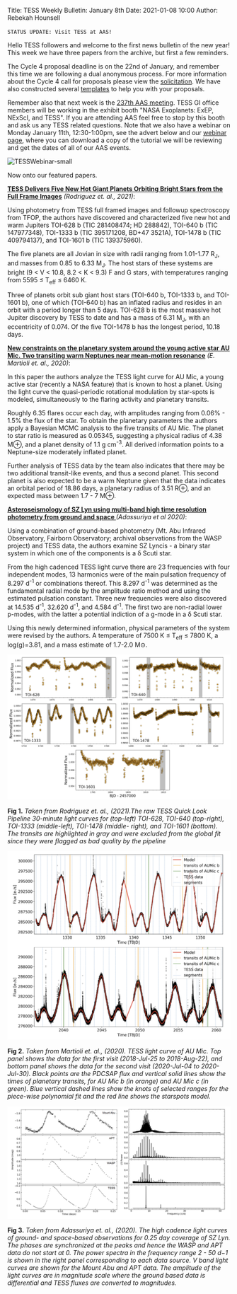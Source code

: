 Title: TESS Weekly Bulletin: January 8th
Date: 2021-01-08 10:00
Author: Rebekah Hounsell

`STATUS UPDATE: Visit TESS at AAS!`

Hello TESS followers and welcome to the first news bulletin of the new year! This week we have three papers from the archive, but first a few reminders.

The Cycle 4 proposal deadline is on the 22nd of January, and remember this time we are following a dual anonymous process. For more information about the Cycle 4 call for proposals please view the [solicitation](https://nspires.nasaprs.com/external/solicitations/summary!init.do?solId={4B9CAAB3-D398-183A-B1F3-EF963DF415C7}&path=open). We have also constructed several [templates](https://heasarc.gsfc.nasa.gov/docs/tess/proposal-templates.html) to help you with your proposals.

Remember also that next week is the [237th AAS meeting](https://aas.org/meetings/aas237). TESS GI office members will be working in the exhibit booth "NASA Exoplanets: ExEP, NExScI, and TESS". If you are attending AAS feel free to stop by this booth and ask us any TESS related questions. Note that we also have a webinar on Monday January 11th, 12:30-1:00pm, see the advert below and our [webinar page](tess-at-aas.html), where you can download a copy of the tutorial we will be reviewing and get the dates of all of our AAS events. 

![TESSWebinar-small](images/TESSWebinar-small.png)

Now onto our featured papers.

**[TESS Delivers Five New Hot Giant Planets Orbiting Bright Stars from the Full Frame Images](https://arxiv.org/abs/2101.01726)** *(Rodriguez et. al., 2021)*:

Using photometry from TESS full framed images and followup spectroscopy from TFOP, the authors have discovered and characterized five new hot and warm Jupiters TOI-628 b (TIC 281408474; HD 288842), TOI-640 b (TIC 147977348), TOI-1333 b (TIC 395171208, BD+47 3521A), TOI-1478 b (TIC 409794137), and TOI-1601 b (TIC 139375960).

The five planets are all Jovian in size with radii ranging from 1.01-1.77 R<sub>J</sub>, and masses from 0.85 to 6.33 M<sub>J</sub>. The host stars of these systems are bright (9 < V < 10.8, 8.2 < K < 9.3) F and G stars, with temperatures ranging from 5595 ≤ T<sub>eff</sub> ≤ 6460 K.

Three of planets orbit sub giant host stars (TOI-640 b, TOI-1333 b, and TOI-1601 b), one of which (TOI-640 b) has an inflated radius and resides in an orbit with a period longer than 5 days. TOI-628 b is the most massive hot Jupiter discovery by TESS to date and has a mass of 6.31 M<sub>J</sub>, with an eccentricity of 0.074. Of the five TOI-1478 b has the longest period, 10.18 days. 

**[New constraints on the planetary system around the young active star AU Mic. Two transiting warm Neptunes near mean-motion resonance](https://arxiv.org/abs/2012.13238)** *(E. Martioli et. al., 2020)*:

In this paper the authors analyze the TESS light curve for AU Mic, a young active star (recently a NASA feature) that is known to host a planet. Using the light curve the  quasi-periodic rotational modulation by star-spots is modeled, simultaneously to the flaring activity and planetary transits.

Roughly 6.35 flares occur each day, with amplitudes ranging from 0.06% - 1.5% the flux of the star. To obtain the planetary parameters the authors apply a Bayesian MCMC analysis to the five transits of AU Mic. The planet to star ratio is measured as 0.05345, suggesting a physical radius of 4.38 M⊕, and a planet density of 1.1 g cm<sup>-3</sup>. All derived information points to a Neptune-size moderately inflated planet.

Further analysis of TESS data by the team also indicates that there may be two additional transit-like events, and thus a second planet. This second planet is also expected to be a warm Neptune given that the data indicates an orbital period of 18.86 days, a planetary radius of 3.51 R⊕, and an expected mass between 1.7 - 7 M⊕.


**[Asteroseismology of SZ Lyn using multi-band high time resolution photometry from ground and space
](https://arxiv.org/abs/2012.11940)** *(Adassuriya et al 2020)*:

Using a combination of ground-based photometry (Mt. Abu Infrared Observatory, Fairborn Observatory; archival observations from the WASP project) and TESS data, the authors examine SZ Lyncis - a binary star system in which one of the components is a δ Scuti star.

From the high cadenced TESS light curve there are 23 frequencies with four independent modes, 13 harmonics were of the main pulsation frequency of 8.297 d<sup>-1</sup> or combinations thereof. This  8.297 d<sup>-1</sup> was determined as the fundamental radial mode by the amplitude ratio method and using the estimated pulsation constant. Three new frequencies were also discovered at 14.535 d<sup>-1</sup>, 32.620 d<sup>-1</sup>, and  4.584 d<sup>-1</sup>. The first two are non-radial lower p-modes, with the latter a potential indiction of a g-mode in a δ Scuti star.

Using this newly determined information, physical parameters of the system were revised by the authors. A temperature of 7500 K ≤ T<sub>eff</sub> ≤ 7800 K, a log(g)=3.81, and a mass estimate of  1.7-2.0 M⊙.



![Rodriguez](images/news/Rodriguez_2021.png)

**Fig 1.** *Taken from Rodriguez et. al., (2021).The raw TESS Quick Look Pipeline 30-minute light curves for (top-left) TOI-628, TOI-640 (top-right), TOI-1333 (middle-left), TOI-1478 (middle- right), and TOI-1601 (bottom). The transits are highlighted in gray and were excluded from the global fit since they were flagged as bad quality by the pipeline*

![Martioli](images/news/Martioli_2020.png)

**Fig 2.** *Taken from Martioli et. al., (2020). TESS light curve of AU Mic. Top panel shows the data for the first visit (2018-Jul-25 to 2018-Aug-22), and bottom panel shows the data for the second visit (2020-Jul-04 to 2020-Jul-30). Black points are the PDCSAP flux and vertical solid lines show the times of planetary transits, for AU Mic b (in orange) and AU Mic c (in green). Blue vertical dashed lines show the knots of selected ranges for the piece-wise polynomial fit and the red line shows the starspots model.*

![Adassuriya](images/news/Adassuriya_2020.png)

**Fig 3.** *Taken from Adassuriya et. al., (2020). The high cadence light curves of ground- and space-based observations for 0.25 day coverage of SZ Lyn. The phases are synchronized at the peaks and hence the WASP and APT data do not start at 0. The power spectra in the frequency range 2 - 50 d−1 is shown in the right panel corresponding to each data source. V band light curves are shown for the Mount Abu and APT data. The amplitude of the light curves are in magnitude scale where the ground based data is differential and TESS fluxes are converted to magnitudes.*

